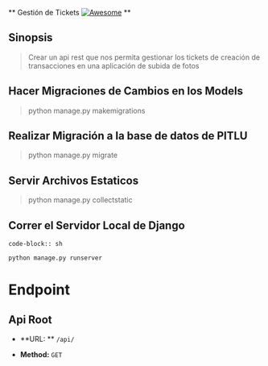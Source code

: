 ** Gestión de Tickets [![Awesome](https://cdn.rawgit.com/sindresorhus/awesome/d7305f38d29fed78fa85652e3a63e154dd8e8829/media/badge.svg)](https://github.com/sindresorhus/awesome) **

## Sinopsis

>Crear un api rest que nos permita gestionar los tickets de creación de transacciones en una aplicación de subida de fotos

## Hacer Migraciones de Cambios en los Models

> python manage.py makemigrations

## Realizar Migración a la base de datos de PITLU

> python manage.py migrate

## Servir Archivos Estaticos

> python manage.py collectstatic

## Correr el Servidor Local de Django

    code-block:: sh

    python manage.py runserver

 Endpoint
==============

Api Root
--------
* **URL: **  `/api/`

* **Method:** `GET`
